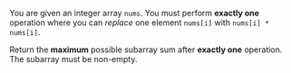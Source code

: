 You are given an integer array `nums`. You must perform **exactly one** operation where you can *replace* one element `nums[i]` with `nums[i] * nums[i]`. 

Return the **maximum** possible subarray sum after **exactly one** operation. The subarray must be non-empty.